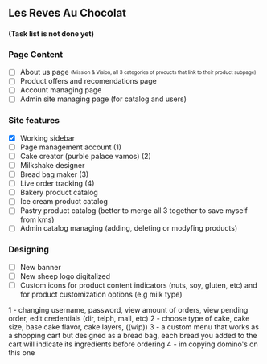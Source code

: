 ## Les Reves Au Chocolat
#### (Task list is not done yet)

### Page Content
- [ ] About us page <sub><sup>(Mission & Vision, all 3 categories of products that link to their product subpage)<sup><sub>
- [ ] Product offers and recomendations page
- [ ] Account managing page
- [ ] Admin site managing page (for catalog and users)

### Site features
- [X] Working sidebar
- [ ] Page management account (1)
- [ ] Cake creator (purble palace vamos) (2)
- [ ] Milkshake designer
- [ ] Bread bag maker (3)
- [ ] Live order tracking (4)
- [ ] Bakery product catalog 
- [ ] Ice cream product catalog
- [ ] Pastry product catalog (better to merge all 3 together to save myself from kms)
- [ ] Admin catalog managing (adding, deleting or modyfing products)

### Designing
- [ ] New banner
- [ ] New sheep logo digitalized
- [ ] Custom icons for product content indicators (nuts, soy, gluten, etc) and for product customization options (e.g milk type)

1 - changing username, password, view amount of orders, view pending order, edit credentials (dir, telph, mail, etc)
2 - choose type of cake, cake size, base cake flavor, cake layers, ((wip))
3 - a custom menu that works as a shopping cart but designed as a bread bag, each bread you added to the cart will indicate its ingredients before ordering
4 - im copying domino's on this one
